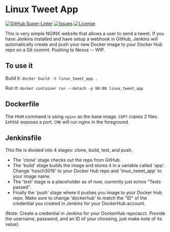 # Linux Tweet App

[![GitHub Super-Linter](https://github.com/TooManyEggrolls/linux_tweet_app/workflows/Lint%20Code%20Base/badge.svg)](https://github.com/marketplace/actions/super-linter)
 [![Issues](https://img.shields.io/github/issues/TooManyEggrolls/linux_tweet_app?style=flat-square)](https://github.com/TooManyEggrolls/linux_tweet_app/issues) [![License](https://img.shields.io/github/license/TooManyEggrolls/linux_tweet_app?style=flat-square)](https://github.com/TooManyEggrolls/linux_tweet_app/blob/master/LICENSE)

This is very simple NGINX website that allows a user to send a tweet.  If you have Jenkins installed and have setup a webhook in GitHub, Jenkins will automatically create and push your new Docker image to your Docker Hub repo on a Git commit.  Pushing to Nexus -- WIP.

## To use it

Build it:
`docker build -t linux_tweet_app .`

Run it:
`docker container run --detach -p 80:80 linux_tweet_app`

## Dockerfile

The `FROM` command is using `nginx` as the base image.  `COPY` copies 2 files.  `EXPOSE` exposes a port.  `CMD` will run nginx in the foreground.

## Jenkinsfile

This file is divided into 4 stages: clone, build, test, and push.  
- The 'clone' stage checks out the repo from GitHub.  
- The 'build' stage builds the image and stores it in a variable called 'app'.   Change 'hosch3016' to your Docker Hub repo and 'linux_tweet_app' to your image name.  
- The 'test' stage is a placeholder as of now, currently just echos "Tests passed".  
- Finally the 'push' stage where it pushes you image to your Docker Hub repo.  Make sure to change 'dockerhub' to match the "ID" of the credential you created in Jenkins for your DockerHub account.

(Note: Create a credential in Jenkins for your DockerHub repo/acct.  Provide the username, password, and an ID of your choseing, just make note of its value).
